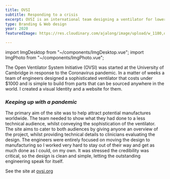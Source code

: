 ```yaml
---
title: OVSI
subtitle: Responding to a crisis
excerpt: OVSI is an international team designing a ventilator for lower income countries.
type: Branding & Web design
year: 2020
featuredImage: https://res.cloudinary.com/ajalong/image/upload/w_1180,q_auto,f_auto/v1598535990/ventilator-early-render.png

---
```


import ImgDesktop from "~/components/ImgDesktop.vue";
import ImgPhoto from "~/components/ImgPhoto.vue";

The Open Ventilator System Initiative (OVSI) was started at the University of Cambridge in response to the Coronavirus pandemic. In a matter of weeks a team of engineers designed a sophisticated ventilator that costs under $1000 and is simple to build from parts that can be sourced anywhere in the world. I created a visual Identity and a website for them.



### *Keeping up with a pandemic*
The primary aim of the site was to help attract potential manufactures worldwide. The team needed to show what they had done to a less technical audience, whilst conveying the sophistication of the ventilator. The site aims to cater to both audiences by giving anyone an overview of the project, whilst providing technical details to clinicians evaluating the design. The engineers were entirely focused on moving the design to manufacturing so I worked very hard to stay out of their way and get as much done as I could, on my own. It was stressed the credibility was critical, so the design is clean and simple, letting the outstanding engineering speak for itself.

See the site at [ovsi.org](https://ovsi.org/)

<ImgPhoto imgSrc="https://res.cloudinary.com/ajalong/image/upload/w_1180,q_auto,f_auto/v1598535990/ventilator-early-render.png" imgAlt="ovsi.org ventilator close up" />
<ImgPhoto imgSrc="https://res.cloudinary.com/ajalong/image/upload/w_1180,q_auto,f_auto/v1598535990/ventilator-close-up.png" imgAlt="ovsi.org ventilator close up" />
<ImgDesktop imgSrc="https://res.cloudinary.com/ajalong/image/upload/w_885,q_auto,f_auto/v1598535990/ovsi-mission.png" imgAlt="ovsi.org/mission full page" />
<ImgDesktop imgSrc="https://res.cloudinary.com/ajalong/image/upload/w_885,q_auto,f_auto/v1598535990/ovsi_pressure_graph.png" imgAlt="ovsi.org ventilator pressure/time graph" />

